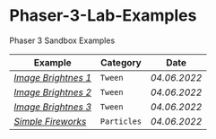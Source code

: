 # Phaser-3-Lab-Examples
Phaser 3 Sandbox Examples

Example | Category | Date
--- | --- | ---
*[Image Brightnes 1](https://labs.phaser.io/edit.html?src=https://raw.githubusercontent.com/MerlinEl/Phaser-3-Lab-Examples/main/Tween-Image-Brightness-001.js)* | `Tween` | *04.06.2022*
*[Image Brightnes 2](https://labs.phaser.io/edit.html?src=https://raw.githubusercontent.com/MerlinEl/Phaser-3-Lab-Examples/main/Tween-Image-Brightness-002.js)* | `Tween` | *04.06.2022*
*[Image Brightnes 3](https://labs.phaser.io/edit.html?src=https://raw.githubusercontent.com/MerlinEl/Phaser-3-Lab-Examples/main/Tween-Image-Brightness-003.js)* | `Tween` | *04.06.2022*
*[Simple Fireworks](https://labs.phaser.io/edit.html?src=https://raw.githubusercontent.com/MerlinEl/Phaser-3-Lab-Examples/main/Simple-Fireworks-001.js)* | `Particles` | *04.06.2022*

